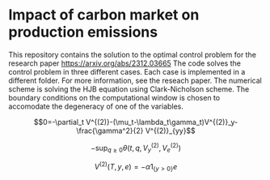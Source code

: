 # Impact of carbon market on production emissions
This repository contains the solution to the optimal control problem for the research paper https://arxiv.org/abs/2312.03665
The code solves the control problem in three different cases. Each case is implemented in a different folder. For more information, see the reseach paper.
The numerical scheme is solving the HJB equation using Clark-Nicholson scheme. The boundary conditions on the computational window is chosen to accomodate the degeneracy of one of the variables.

$$0=-\partial_t V^{(2)}-(\mu_t-\lambda_t\gamma_t)V^{(2)}_y-\frac{\gamma^2}{2} V^{(2)}_{yy}$$ 



$$-\sup_{q\ge 0}\theta(t,q,V^{(2)}_y,V^{(2)}_e)$$

$$V^{(2)}(T,y,e)= -\alpha{1}_{\{y>0\}}e$$
